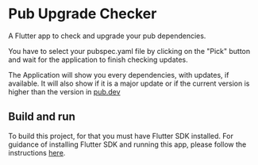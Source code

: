# Pub Upgrade Checker

A Flutter app to check and upgrade your pub dependencies.

You have to select your pubspec.yaml file by clicking on the "Pick" button and wait for the application to finish checking updates.

The Application will show you every dependencies, with updates, if available. It will also show if it is a major update or if the current version is higher than the version in [pub.dev](https://pub.dev)

## Build and run

To build this project, for that you must have Flutter SDK installed.
For guidance of installing Flutter SDK and running this app, please follow the instructions [here](https://docs.flutter.dev/get-started/install).
